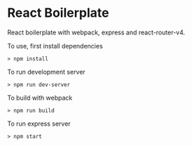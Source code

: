 # React Boilerplate
React boilerplate with webpack, express and react-router-v4.

To use, first install dependencies
```
> npm install
```

To run development server
```
> npm run dev-server
```

To build with webpack
```
> npm run build
```

To run express server
```
> npm start
```